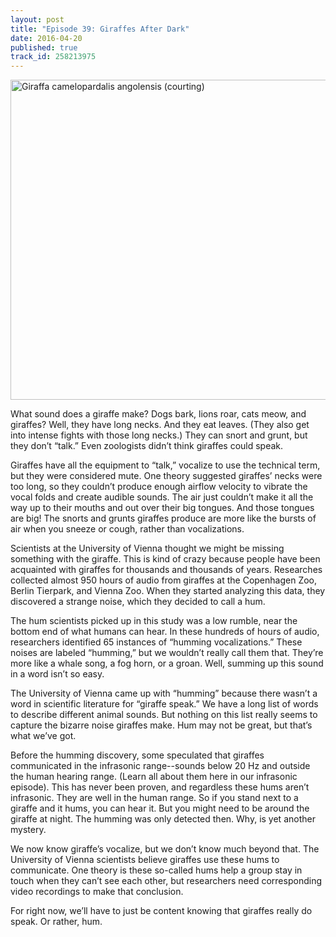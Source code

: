 ```yaml
---
layout: post
title: "Episode 39: Giraffes After Dark"
date: 2016-04-20
published: true
track_id: 258213975
---
```


<a title="© Hans Hillewaert / , via Wikimedia Commons" href="https://commons.wikimedia.org/wiki/File%3AGiraffa_camelopardalis_angolensis_(courting).jpg"><img width="512" alt="Giraffa camelopardalis angolensis (courting)" src="https://upload.wikimedia.org/wikipedia/commons/thumb/e/e3/Giraffa_camelopardalis_angolensis_%28courting%29.jpg/512px-Giraffa_camelopardalis_angolensis_%28courting%29.jpg"/></a>

What sound does a giraffe make? Dogs bark, lions roar, cats meow, and giraffes? Well, they have long necks. And they eat leaves. (They also get into intense fights with those long necks.) They can snort and grunt, but they don’t “talk.” Even zoologists didn’t think giraffes could speak. 
 
Giraffes have all the equipment to “talk,” vocalize to use the technical term, but they were considered mute. One theory suggested giraffes’ necks were too long, so they couldn’t produce enough airflow velocity to vibrate the vocal folds and create audible sounds. The air just couldn’t make it all the way up to their mouths and out over their big tongues. And those tongues are big! The snorts and grunts giraffes produce are more like the bursts of air when you sneeze or cough, rather than vocalizations. 

<div class='list post-player' track='{{page.track_id}}'></div> 

Scientists at the University of Vienna thought we might be missing something with the giraffe. This is kind of crazy because people have been acquainted with giraffes for thousands and thousands of years. Researches collected almost 950 hours of audio from giraffes at the Copenhagen Zoo, Berlin Tierpark, and Vienna Zoo. When they started analyzing this data, they discovered a strange noise, which they decided to call a hum.

The hum scientists picked up in this study was a low rumble, near the bottom end of what humans can hear. In these hundreds of hours of audio, researchers identified 65 instances of “humming vocalizations.” These noises are labeled “humming,” but we wouldn’t really call them that. They’re more like a whale song, a fog horn, or a groan. Well, summing up this sound in a word isn’t so easy. 

The University of Vienna came up with “humming” because there wasn’t a word in scientific literature for “giraffe speak.” We have a long list of words to describe different animal sounds. But nothing on this list really seems to capture the bizarre noise giraffes make. Hum may not be great, but that’s what we’ve got.
 
Before the humming discovery, some speculated that giraffes communicated in the infrasonic range--sounds below 20 Hz and outside the human hearing range. (Learn all about them here in our infrasonic episode). This has never been proven, and regardless these hums aren’t infrasonic. They are well in the human range. So if you stand next to a giraffe and it hums, you can hear it. But you might need to be around the giraffe at night. The humming was only detected then. Why, is yet another mystery. 

We now know giraffe’s vocalize, but we don’t know much beyond that. The University of Vienna scientists believe giraffes use these hums to communicate. One theory is these so-called hums help a group stay in touch when they can’t see each other, but researchers need corresponding video recordings to make that conclusion. 

For right now, we’ll have to just be content knowing that giraffes really do speak. Or rather, hum.

